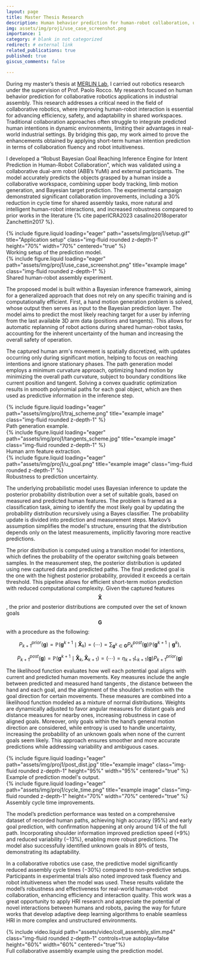 ```yaml
---
layout: page
title: Master Thesis Research
description: Human behavior prediction for human-robot collaboration, using Bayesian inference and low-level human motion generation
img: assets/img/proj1/use_case_screenshot.png
importance: 1
category: # blank in not categorized
redirect: # external link
related_publications: true
published: true
giscus_comments: false

---
```


During my master’s thesis at [MERLIN Lab](https://merlin.deib.polimi.it/), I carried out robotics research under the supervision of Prof. Paolo Rocco. My research focused on human behavior prediction for collaborative robotics applications in industrial assembly. This research addresses a critical need in the field of collaborative robotics, where improving human-robot interaction is essential for advancing efficiency, safety, and adaptability in shared workspaces. Traditional collaboration approaches often struggle to integrate predicted human intentions in dynamic environments, limiting their advantages in real-world industrial settings. By bridging this gap, my work aimed to prove the enhancements obtained by applying short-term human intention prediction in terms of collaboration fluency and robot intuitiveness.

I developed a “Robust Bayesian Goal Reaching Inference Engine for Intent Prediction in Human-Robot Collaboration”, which was validated using a collaborative dual-arm robot (ABB’s YuMi) and external participants. The model accurately predicts the objects grasped by a human inside a collaborative workspace, combining upper body tracking, limb motion generation, and Bayesian target prediction. The experimental campaign demonstrated significant collaboration improvements, including a 30% reduction in cycle time for shared assembly tasks, more natural and intelligent human-robot interactions, and increased robustness compared to prior works in the literature {% cite paperICRA2023 casalino2018operator Zanchettin2017 %}.

<div class="row align-items-center">
    <div class="col-md-6">
        {% include figure.liquid loading="eager" path="assets/img/proj1/setup.gif" title="Application setup" class="img-fluid rounded z-depth-1" height="70%" width="70%" centered="true" %}
        <div class="caption">
            Working setup of the prediction model.
        </div>
    </div>
    <div class="col-sm mt-3 mt-md-0">
        {% include figure.liquid loading="eager" path="assets/img/proj1/use_case_screenshot.png" title="example image" class="img-fluid rounded z-depth-1" %}
        <div class="caption">
            Shared human-robot assembly experiment.
        </div>
    </div>
</div>

The proposed model is built within a Bayesian inference framework, aiming for a generalized approach that does not rely on any specific training and is computationally efficient. First, a hand motion generation problem is solved, whose output then serves as input to the Bayesian prediction layer. The model aims to predict the most likely reaching target for a user by inferring from the last available 3D arm data (positions and tangents). This allows for automatic replanning of robot actions during shared human-robot tasks, accounting for the inherent uncertainty of the human and increasing the overall safety of operation.

The captured human arm's movement is spatially discretized, with updates occurring only during significant motion, helping to focus on reaching intentions and ignore stationary phases. The path generation model employs a minimum curvature approach, optimizing hand motion by minimizing the overall path curvature, subject to boundary conditions like current position and tangent. Solving a convex quadratic optimization results in smooth polynomial paths for each goal object, which are then used as predictive information in the inference step.

<div class="row">
    <div class="col-sm mt-3 mt-md-0">
        {% include figure.liquid loading="eager" path="assets/img/proj1/traj_scheme.png" title="example image" class="img-fluid rounded z-depth-1" %}
        <div class="caption">
            Path generation example.
        </div>
    </div>
    <div class="col-sm mt-3 mt-md-0">
        {% include figure.liquid loading="eager" path="assets/img/proj1/tangents_scheme.jpg" title="example image" class="img-fluid rounded z-depth-1" %}
        <div class="caption">
            Human arm feature extraction.
        </div>
    </div>
    <div class="col-sm mt-3 mt-md-0">
        {% include figure.liquid loading="eager" path="assets/img/proj1/u_goal.png" title="example image" class="img-fluid rounded z-depth-1" %}
        <div class="caption">
            Robustness to prediction uncertainty.
        </div>
    </div>
</div>

The underlying probabilistic model uses Bayesian inference to update the posterior probability distribution over a set of suitable goals, based on measured and predicted human features. The problem is framed as a classification task, aiming to identify the most likely goal by updating the probability distribution recursively using a Bayes classifier. The probability update is divided into prediction and measurement steps. Markov’s assumption simplifies the model's structure, ensuring that the distribution depends only on the latest measurements, implicitly favoring more reactive predictions.

The prior distribution is computed using a transition model for intentions, which defines the probability of the operator switching goals between samples. In the measurement step, the posterior distribution is updated using new captured data and predicted paths. The final predicted goal is the one with the highest posterior probability, provided it exceeds a certain threshold. This pipeline allows for efficient short-term motion prediction with reduced computational complexity. Given the captured features $$\mathbf{\hat{X}}$$, the prior and posterior distributions are computed over the set of known goals $$\mathbf{G}$$ with a procedure as the following:

$$
P^{prior}_{k+1}(\mathbf{g}) = \mathbb{P}\left(\mathbf{g}^{k+1} \mid \mathbf{\hat{X}}_{k}\right)=(\cdots)= \sum_{\mathbf{g}^k \in \mathbf{G}} P^{post}_{k}(\mathbf{g})\mathbb{P}\left(\mathbf{g}^{k+1} \mid \mathbf{g}^k\right),
$$

$$
\label{eq:cauchy-schwarz}
P^{post}_{k+1}(\mathbf{g}) = \mathbb{P}\left(\mathbf{g}^{k+1} \mid \mathbf{\hat{X}}_{k}, \mathbf{\hat{X}}_{k+1}\right) = (\cdots) = \eta_{k+1}L_{k+1}(\mathbf{g})P^{prior}_{k+1}(\mathbf{g})
$$

The likelihood function evaluates how well each potential goal aligns with current and predicted human movements. Key measures include the angle between predicted and measured hand tangents , the distance between the hand and each goal, and the alignment of the shoulder’s motion with the goal direction for certain movements. These measures are combined into a likelihood function modeled as a mixture of normal distributions. Weights are dynamically adjusted to favor angular measures for distant goals and distance measures for nearby ones, increasing robustness in case of aligned goals. Moreover, only goals within the hand’s general motion direction are considered, while entropy is used to handle uncertainty, increasing the probability of an unknown goals when none of the current goals seem likely. This approach ensures smoother and more accurate predictions while addressing variability and ambiguous cases.

<div class="row align-items-center">
    <div class="col-sm mt-3 mt-md-0">
        {% include figure.liquid loading="eager" path="assets/img/proj1/post_dist.jpg" title="example image" class="img-fluid rounded z-depth-1" height="95%" width="95%" centered="true" %}
        <div class="caption">
            Example of prediction model's output.
        </div>
    </div>
        <div class="col-sm mt-3 mt-md-0">
        {% include figure.liquid loading="eager" path="assets/img/proj1/cycle_time.png" title="example image" class="img-fluid rounded z-depth-1" height="70%" width="70%" centered="true" %}
        <div class="caption">
            Assembly cycle time improvements.
        </div>
    </div>
</div>

The model’s prediction performance was tested on a comprehensive dataset of recorded human paths, achieving high accuracy (95%) and early goal prediction, with confirmation happening at only around 1/4 of the full path. Incorporating shoulder information improved prediction speed (+9%) and reduced variability (−13%), enabling more robust predictions. The model also successfully identified unknown goals in 89% of tests, demonstrating its adaptability.

In a collaborative robotics use case, the predictive model significantly reduced assembly cycle times (−30%) compared to non-predictive setups. Participants in experimental trials also noted improved task fluency and robot intuitiveness when the model was used. These results validate the model’s robustness and effectiveness for real-world human-robot collaboration, enhancing efficiency and interaction quality. This work was a great opportunity to apply HRI research and appreciate the potential of novel interactions between humans and robots, paving the way for future works that develop adaptive deep learning algorithms to enable seamless HRI in more complex and unstructured environments.

<div class="row align-items-center">
    <div class="col-sm mt-3 mt-md-0">
        {% include video.liquid path="assets/video/coll_assembly_slim.mp4" class="img-fluid rounded z-depth-1" controls=true autoplay=false height="60%" width="60%" centered="true"%}
        <div class="caption">
            Full collaborative assembly example using the prediction model.
        </div>
    </div>
</div>
